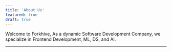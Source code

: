 ```yaml
---
title: 'About Us'
featured: true
draft: true
---
```


Welcome to Forkhive, As a dynamic Software Development Company, we specialize in Frontend Development, ML, DS, and AI.

---